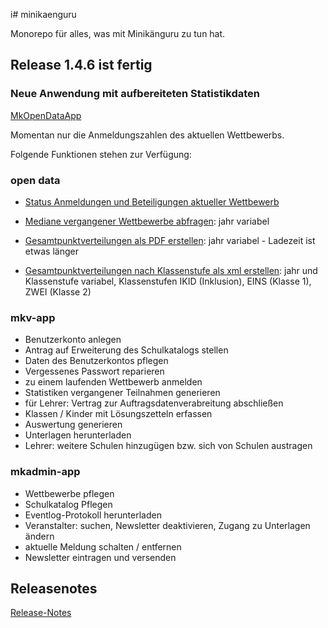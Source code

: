 i# minikaenguru

Monorepo für alles, was mit Minikänguru zu tun hat.

## Release 1.4.6 ist fertig

### Neue Anwendung mit aufbereiteten Statistikdaten

[MkOpenDataApp](https://mathe-jung-alt.de/mkod-app)

Momentan nur die  Anmeldungszahlen des aktuellen Wettbewerbs.

Folgende Funktionen stehen zur Verfügung:

### open data

* [Status Anmeldungen und Beteiligungen aktueller Wettbewerb](https://mathe-jung-alt.de/mk-gateway/open-data/statistik/anmeldungen)

* [Mediane vergangener Wettbewerbe abfragen](https://mathe-jung-alt.de/mk-gateway/open-data/statistik/2020/mediane): jahr variabel

* [Gesamtpunktverteilungen als PDF erstellen](https://mathe-jung-alt.de/mk-gateway/open-data/statistik/2020/pdf): jahr variabel  - Ladezeit ist etwas länger
 
* [Gesamtpunktverteilungen nach Klassenstufe als xml erstellen](https://mathe-jung-alt.de/mk-gateway/open-data/statistik/2020/EINS/xml): jahr und Klassenstufe variabel,  Klassenstufen IKID (Inklusion), EINS (Klasse 1), ZWEI (Klasse 2)

### mkv-app

* Benutzerkonto anlegen
* Antrag auf Erweiterung des Schulkatalogs stellen
* Daten des Benutzerkontos pflegen
* Vergessenes Passwort reparieren
* zu einem laufenden Wettbewerb anmelden
* Statistiken vergangener Teilnahmen generieren
* für Lehrer: Vertrag zur Auftragsdatenverabreitung abschließen
* Klassen / Kinder mit Lösungszetteln erfassen
* Auswertung generieren
* Unterlagen herunterladen
* Lehrer: weitere Schulen hinzugügen bzw. sich von Schulen austragen

### mkadmin-app

* Wettbewerbe pflegen
* Schulkatalog Pflegen
* Eventlog-Protokoll herunterladen
* Veranstalter: suchen, Newsletter deaktivieren, Zugang zu Unterlagen ändern
* aktuelle Meldung schalten / entfernen
* Newsletter eintragen und versenden

## Releasenotes

[Release-Notes](RELEASE-NOTES.md)
